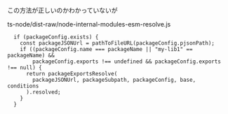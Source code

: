この方法が正しいのかわかっていないが

ts-node/dist-raw/node-internal-modules-esm-resolve.js

```
  if (packageConfig.exists) {
    const packageJSONUrl = pathToFileURL(packageConfig.pjsonPath);
    if ((packageConfig.name === packageName || "my-lib1" == packageName) &&
        packageConfig.exports !== undefined && packageConfig.exports !== null) {
      return packageExportsResolve(
        packageJSONUrl, packageSubpath, packageConfig, base, conditions
      ).resolved;
    }
  }
```
